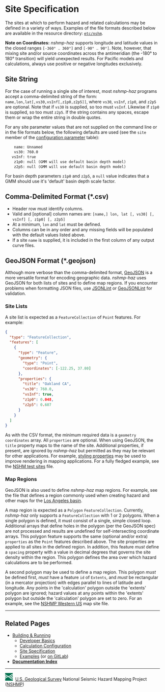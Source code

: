 # Site Specification

The sites at which to perform hazard and related calculations may be defined in a variety of
ways. Examples of the file formats described below are available in the resource directory:
[`etc/nshm`](../../etc/nshm/README.md).

__Note on Coordinates:__ *nshmp-haz* supports longitude and latitude values in the closed
ranges `[-360° ‥ 360°]` and `[-90° ‥ 90°]`. Note, however, that mixing site and/or source
coordinates across the antimeridian (the -180° to 180° transition) will yield unexpected results.
For Pacific models and calculations, always use positive or negative longitudes exclusively.

## Site String

For the case of running a single site of interest, most *nshmp-haz* programs accept a
comma-delimited string of the form: `name,lon,lat[,vs30,vsInf[,z1p0,z2p5]]`, where `vs30`, `vsInf`,
`z1p0`, and `z2p5` are optional. Note that if `vs30` is supplied, so too must `vsInf`. Likewise if
`z1p0` is supplied, so too must `z2p5`. If the string contains any spaces, escape them or wrap the
entire string in double quotes.

For any site parameter values that are not supplied on the command line or in the file formats
below, the following defaults are used (see the `site` member of the
[configuration parameter](./Calculation-Configuration.md#calculation-configuration-parameters) table):

```text
    name: Unnamed
    vs30: 760.0
   vsInf: true
    z1p0: null (GMM will use default basin depth model)
    z2p5: null (GMM will use default basin depth model)
```

For basin depth parameters `z1p0` and `z2p5`, a `null` value indicates that a GMM should use
it's 'default' basin depth scale factor.

## Comma-Delimited Format (\*.csv)

* Header row must identify columns.
* Valid and [optional] column names are:
  `[name,] lon, lat [, vs30] [, vsInf] [, z1p0] [, z2p5]`  
* At a minimum, `lon` and `lat` must be defined.
* Columns can be in any order and any missing fields will be populated with the default values
  listed above.
* If a site `name` is supplied, it is included in the first column of any output curve files.

## GeoJSON Format (\*.geojson)

Although more verbose than the comma-delimited format, [GeoJSON](http://geojson.org) is a more
versatile format for encoding geographic data. *nshmp-haz* uses GeoJSON for both lists of sites
and to define map regions. If you encounter problems when formatting JSON files, use
[JSONLint](http://jsonlint.com) or [GeoJSONLint](http://geojsonlint.com) for validation.

### Site Lists

A site list is expected as a `FeatureCollection` of `Point` features. For example:

```json
{
  "type": "FeatureCollection",
  "features": [
    {
      "type": "Feature",
      "geometry": {
        "type": "Point",
        "coordinates": [-122.25, 37.80]
      },
      "properties": {
        "title": "Oakland CA",
        "vs30": 760.0,
        "vsInf": true,
        "z1p0": 0.048,
        "z2p5": 0.607
      }
    }
  ]
}
```

As with the CSV format, the minimum required data is a `geometry` `coordinates` array. All
`properties` are optional. When using GeoJSON, the `title` property maps to the name of the site.
Additional properties, if present, are ignored by *nshmp-haz* but permitted as they may be
relevant for other applications. For example, [styling
properties](https://github.com/mapbox/simplestyle-spec/tree/master/1.1.0)
may be used to improve rendering in mapping applications. For a fully fledged example, see the
[NSHM test sites](../../etc/nshm/sites-nshmp.geojson) file.

### Map Regions

GeoJSON is also used to define *nshmp-haz* map regions. For example, see the file that defines a
region commonly used when creating hazard and other maps for the
[Los Angeles basin](../../etc/nshm/map-la-basin.geojson).

A map region is expected as a `Polygon` `FeatureCollection`. Currently, *nshmp-haz* only supports
a `FeatureCollection` with 1 or 2 polygons. When a single polygon is defined, it must consist of a
single, simple closed loop. Additional arrays that define holes in the polygon (per the GeoJSON
spec) are not processed and results are undefined for self-intersecting coordinate arrays. This
polygon feature supports the same (optional and/or extra) `properties` as the `Point` features
described above. The site properties are applied to all sites in the defined region. In addition,
this feature *must* define a `spacing` property with a value in decimal degrees that governs the
site density within the region. This polygon defines the area over which hazard calculations are
to be performed.

A second polygon may be used to define a map region. This polygon *must* be defined first, *must*
have a feature `id` of `Extents`, and *must* be rectangular (in a mercator projection) with edges
parallel to lines of latitude and longitude. Any points in the 'calculation' polygon outside the
'extents' polygon are ignored; hazard values at any points within the 'extents' polygon but
outside the 'calculation' polygon are set to zero. For an example, see the
[NSHMP Western US](../../etc/nshm/map-wus.geojson) map site file.

---

## Related Pages

* [Building & Running](./Building-&-Running.md#building-&-running)
  * [Developer Basics](./Developer-Basics.md#developer-basics)
  * [Calculation Configuration](./Calculation-Configuration.md#calculation-configuration)
  * [Site Specification](./Site-Specification.md#site-specification)
  * [Examples](../../etc/examples) (or
    [on GitLab](https://code.usgs.gov/ghsc/nshmp/nshmp-haz/-/tree/main/etc/examples))
* [**Documentation Index**](../README.md)

---
![USGS logo](./images/usgs-icon.png) &nbsp;[U.S. Geological Survey](https://www.usgs.gov)
National Seismic Hazard Mapping Project ([NSHMP](https://earthquake.usgs.gov/hazards/))
